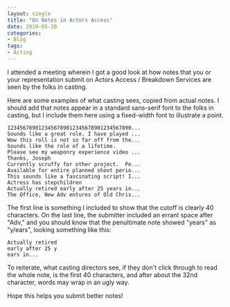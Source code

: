 ```yaml
---
layout: single
title: "On Notes in Actors Access"
date: 2019-05-20
categories:
- Blog
tags:
- Acting
---
```

I attended a meeting wherein I got a good look at how notes that you or your representation submit on Actors Access / Breakdown Services are seen by the folks in casting.

Here are some examples of what casting sees, copied from actual notes. I should add that notes appear in a standard sans-serif font to the folks in casting, but I include them here using a fixed-width font to illustrate a point.

```
1234567890123456789012345678901234567890...
Sounds like a great role. I have played ...
Wow this roll is not so far off from the...
Sounds like the role of a lifetime.
Please see my weaponry experience video ...
Thanks, Joseph
Currently scruffy for other project.  Pe...
Available for entire planned shoot perio...
This sounds like a fascinating script! I...
Actress has stepchildren
Actually retired early after 25 years in...
The Office, New Adv entures of Old Chris...
```

The first line is something I included to show that the cutoff is clearly 40 characters. On the last line, the submitter included an errant space after "Adv," and you should know that the penultimate note showed "years" as "y/ears", looking something like this:

```
Actually retired
early after 25 y
ears in...
```

To reiterate, what casting directors see, if they don't click through to read the whole note, is the first 40 characters, and after about the 32nd character, words may wrap in an ugly way.

Hope this helps you submit better notes!
